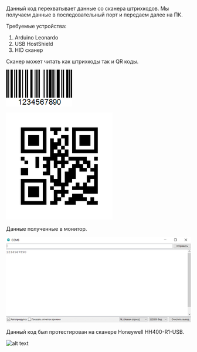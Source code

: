 Данный код перехватывает данные со сканера штрихкодов. Мы получаем данные в последовательный порт и передаем далее на ПК.

Требуемые устройства:
1. Arduino Leonardo
2. USB HostShield
3. HID сканер

Сканер может читать как штрихкоды так и QR коды.

![alt text](https://github.com/roboeggs/ScriptBarcodeScanner/blob/main/images/barcode.gif)

![alt text](https://github.com/roboeggs/ScriptBarcodeScanner/blob/main/images/qr-code.gif)

Данные полученные в монитор.

![Image text](https://github.com/roboeggs/ScriptBarcodeScanner/blob/main/images/monitor.png)

Данный код был протестирован на сканере Honeywell HH400-R1-USB.

![alt text](https://github.com/roboeggs/ScriptBarcodeScanner/blob/main/images/scanner.jpg)